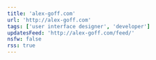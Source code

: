 ```yaml
---
title: 'alex-goff.com'
url: 'http://alex-goff.com'
tags: ['user interface designer', 'developer']
updatesFeed: 'http://alex-goff.com/feed/'
nsfw: false
rss: true
---
```

